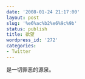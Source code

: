 ```yaml
---
date: '2008-01-24 21:17:00'
layout: post
slug: '%e6%ac%b2%e6%9c%9b'
status: publish
title: 欲望
wordpress_id: '272'
categories:
- Twitter
---
```


是一切罪恶的源泉。

